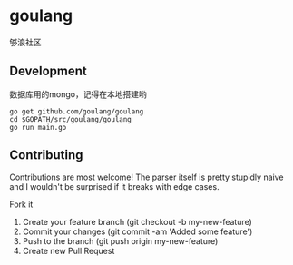 # goulang

够浪社区

## Development

数据库用的mongo，记得在本地搭建哟

```
go get github.com/goulang/goulang
cd $GOPATH/src/goulang/goulang
go run main.go
```
## Contributing
Contributions are most welcome! The parser itself is pretty stupidly naive and I wouldn't be surprised if it breaks with edge cases.

Fork it
1. Create your feature branch (git checkout -b my-new-feature)
2. Commit your changes (git commit -am 'Added some feature')
3. Push to the branch (git push origin my-new-feature)
4. Create new Pull Request
